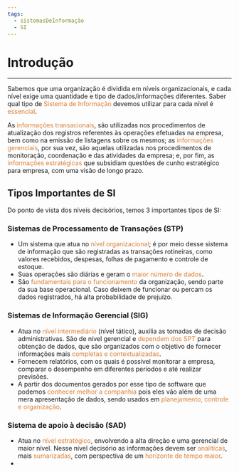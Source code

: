 ```yaml
---
tags:
  - sistemasDeInformação
  - SI
---
```


# Introdução
---

Sabemos que uma organização é dividida em níveis organizacionais, e cada nível exige uma quantidade e tipo de dados/informações diferentes. Saber qual tipo de <span style="color:#d97f36">Sistema de Informação</span> devemos utilizar para cada nível é <span style="color:#d97f36">essencial</span>.

As <span style="color:#d97f36">informações transacionais</span>, são utilizadas nos procedimentos de atualização dos registros referentes às operações efetuadas na empresa, bem como na emissão de listagens sobre os mesmos; as <span style="color:#d97f36">informações gerenciais</span>, por sua vez, são aquelas utilizadas nos procedimentos de monitoração, coordenação e das atividades da empresa; e, por fim, as <span style="color:#d97f36">informações estratégicas</span> que subsidiam questões de cunho estratégico para empresa, com uma visão de longo prazo.

## Tipos Importantes de SI

Do ponto de vista dos níveis decisórios, temos 3 importantes tipos de SI:

### Sistemas de Processamento de Transações (STP)

- Um sistema que atua no <span style="color:#d97f36">nível organizacional</span>; é por meio desse sistema de informação que são registradas as transações rotineiras, como valores recebidos, despesas, folhas de pagamento e controle de estoque.
- Suas operações são diárias e geram o <span style="color:#d97f36">maior número de dados</span>.
- São <span style="color:#d97f36">fundamentais para o funcionamento</span> da organização, sendo parte da sua base operacional. Caso deixem de funcionar ou percam os dados registrados, há alta probabilidade de prejuízo.

### Sistemas de Informação Gerencial (SIG)

- Atua no <span style="color:#d97f36">nível intermediário </span>(nível tático), auxilia as tomadas de decisão administrativas. São de nível gerencial e <span style="color:#d97f36">dependem dos SPT</span> para obtenção de dados, que são organizados com o objetivo de fornecer informações mais <span style="color:#d97f36">completas e contextualizadas</span>.
- Fornecem relatórios, com os quais é possível monitorar a empresa, comparar o desempenho em diferentes períodos e até realizar previsões.
- A partir dos documentos gerados por esse tipo de software que podemos <span style="color:#d97f36">conhecer melhor a companhia</span> pois eles vão além de uma mera apresentação de dados, sendo usados em <span style="color:#d97f36">planejamento, controle e organização</span>.

### Sistema de apoio à decisão (SAD)

- Atua no <span style="color:#d97f36">nível estratégico</span>, envolvendo a alta direção e uma gerencial de maior nível. Nesse nível decisório as informações devem ser <span style="color:#d97f36">analíticas</span>, mais <span style="color:#d97f36">sumarizadas</span>, com perspectiva de um <span style="color:#d97f36">horizonte de tempo maior</span>.
- 

